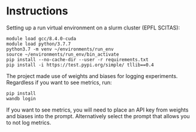 # Instructions 

Setting up a run virtual environment on a slurm cluster (EPFL SCITAS): 

```
module load gcc/8.4.0-cuda
module load python/3.7.7
python3.7 -m venv ~/environments/run_env
source ~/environments/run_env/bin_activate
pip install --no-cache-dir --user -r requirements.txt
pip install -i https://test.pypi.org/simple/ tllib==0.4
```

The project made use of weights and biases for logging experiments. Regardless if you want to see metrics, run: 

```
pip install 
wandb login
```

If you want to see metrics, you will need to place an API key from weights and biases into the prompt. Alternatively select the prompt that allows you to not log metrics. 

